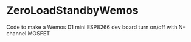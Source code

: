 # ZeroLoadStandbyWemos
Code to make a Wemos D1 mini ESP8266 dev board turn on/off with N-channel MOSFET
